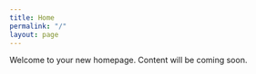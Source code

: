 ```yaml
---
title: Home
permalink: "/"
layout: page
---
```


Welcome to your new homepage. Content will be coming soon.